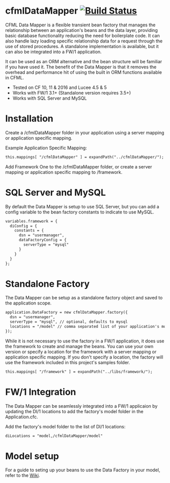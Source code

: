 # cfmlDataMapper [![Build Status](https://travis-ci.org/cfGothChic/cfmlDataMapper.png)](https://travis-ci.org/cfGothChic/cfmlDataMapper)

CFML Data Mapper is a flexible transient bean factory that manages the relationship between an application's beans and the data layer, providing basic database functionality reducing the need for boilerplate code. It can also handle lazy loading specific relationship data for a request through the use of stored procedures. A standalone implementation is available, but it can also be integrated into a FW/1 application.

It can be used as an ORM alternative and the bean structure will be familiar if you have used it. The benefit of the Data Mapper is that it removes the overhead and performance hit of using the built in ORM functions available in CFML.

* Tested on CF 10, 11 & 2016 and Lucee 4.5 & 5
* Works with FW/1 3.1+ (Standalone version requires 3.5+)
* Works with SQL Server and MySQL

# Installation

Create a /cfmlDataMapper folder in your application using a server mapping or application specific mapping.

Example Application Specific Mapping:

```coldfusion
this.mappings[ "/cfmlDataMapper" ] = expandPath("../cfmlDataMapper/");
```

Add Framework One to the /cfmlDataMapper folder, or create a server mapping or application specific mapping to /framework.

# SQL Server and MySQL

By default the Data Mapper is setup to use SQL Server, but you can add a config variable to the bean factory constants to indicate to use MySQL.

```coldfusion
variables.framework = {
  diConfig = {
    constants = {
      dsn = "usermanager",
      dataFactoryConfig = {
        serverType = "mysql"
      }
    }
  }
};
```

# Standalone Factory

The Data Mapper can be setup as a standalone factory object and saved to the application scope.

```coldfusion
application.DataFactory = new cfmlDataMapper.factory({
  dsn = "usermanager",
  serverType = "mysql", // optional, defaults to mysql
  locations = "/model" // comma separated list of your application's model locations that contain a bean folder
});
```

While it is not necessary to use the factory in a FW/1 application, it does use the framework to create and manage the beans. You can use your own version or specify a location for the framework with a server mapping or application specific mapping. If you don't specify a location, the factory will use the framework included in this project's samples folder.

```coldfusion
this.mappings[ "/framework" ] = expandPath("../libs/framework/");
```

# FW/1 Integration

The Data Mapper can be seamlessly integrated into a FW/1 applicaion by updating the DI/1 locations to add the factory's model folder in the Application.cfc.

Add the factory's model folder to the list of DI/1 locations:

```coldfusion
diLocations = "model,/cfmlDataMapper/model"
```

# Model setup

For a guide to seting up your beans to use the Data Factory in your model, refer to the [Wiki](https://github.com/cfGothChic/cfmlDataMapper/wiki).
